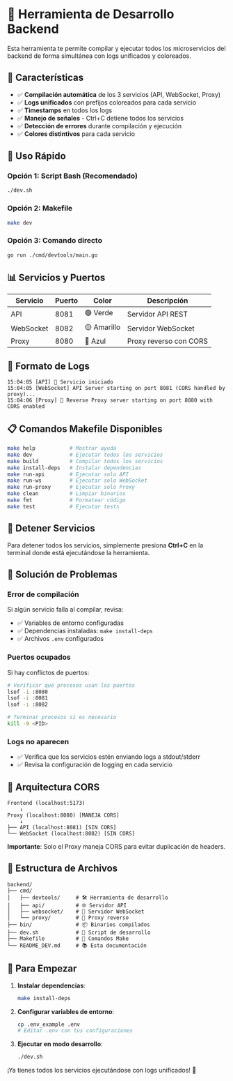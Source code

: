 # 🚀 Herramienta de Desarrollo Backend

Esta herramienta te permite compilar y ejecutar todos los microservicios del backend de forma simultánea con logs unificados y coloreados.

## 🎯 Características

- ✅ **Compilación automática** de los 3 servicios (API, WebSocket, Proxy)
- ✅ **Logs unificados** con prefijos coloreados para cada servicio
- ✅ **Timestamps** en todos los logs
- ✅ **Manejo de señales** - Ctrl+C detiene todos los servicios
- ✅ **Detección de errores** durante compilación y ejecución
- ✅ **Colores distintivos** para cada servicio

## 🚀 Uso Rápido

### Opción 1: Script Bash (Recomendado)
```bash
./dev.sh
```

### Opción 2: Makefile
```bash
make dev
```

### Opción 3: Comando directo
```bash
go run ./cmd/devtools/main.go
```

## 📊 Servicios y Puertos

| Servicio  | Puerto | Color   | Descripción                    |
|-----------|--------|---------|--------------------------------|
| API       | 8081   | 🟢 Verde | Servidor API REST              |
| WebSocket | 8082   | 🟡 Amarillo | Servidor WebSocket             |
| Proxy     | 8080   | 🔵 Azul  | Proxy reverso con CORS         |

## 🎨 Formato de Logs

```
15:04:05 [API] 🚀 Servicio iniciado
15:04:05 [WebSocket] API Server starting on port 8081 (CORS handled by proxy)...
15:04:06 [Proxy] 🚀 Reverse Proxy server starting on port 8080 with CORS enabled
```

## 📋 Comandos Makefile Disponibles

```bash
make help           # Mostrar ayuda
make dev            # Ejecutar todos los servicios
make build          # Compilar todos los servicios
make install-deps   # Instalar dependencias
make run-api        # Ejecutar solo API
make run-ws         # Ejecutar solo WebSocket  
make run-proxy      # Ejecutar solo Proxy
make clean          # Limpiar binarios
make fmt            # Formatear código
make test           # Ejecutar tests
```

## 🛑 Detener Servicios

Para detener todos los servicios, simplemente presiona **Ctrl+C** en la terminal donde está ejecutándose la herramienta.

## 🔧 Solución de Problemas

### Error de compilación
Si algún servicio falla al compilar, revisa:
- ✅ Variables de entorno configuradas
- ✅ Dependencias instaladas: `make install-deps`
- ✅ Archivos `.env` configurados

### Puertos ocupados
Si hay conflictos de puertos:
```bash
# Verificar qué procesos usan los puertos
lsof -i :8080
lsof -i :8081  
lsof -i :8082

# Terminar procesos si es necesario
kill -9 <PID>
```

### Logs no aparecen
- ✅ Verifica que los servicios estén enviando logs a stdout/stderr
- ✅ Revisa la configuración de logging en cada servicio

## 🎯 Arquitectura CORS

```
Frontend (localhost:5173) 
    ↓ 
Proxy (localhost:8080) [MANEJA CORS] 
    ↓ 
├── API (localhost:8081) [SIN CORS]
└── WebSocket (localhost:8082) [SIN CORS]
```

**Importante**: Solo el Proxy maneja CORS para evitar duplicación de headers.

## 📝 Estructura de Archivos

```
backend/
├── cmd/
│   ├── devtools/     # 🛠️ Herramienta de desarrollo
│   ├── api/          # 🌐 Servidor API
│   ├── websocket/    # 🔌 Servidor WebSocket
│   └── proxy/        # 🔄 Proxy reverso
├── bin/              # 📦 Binarios compilados
├── dev.sh            # 🚀 Script de desarrollo
├── Makefile          # 🔧 Comandos Make
└── README_DEV.md     # 📚 Esta documentación
```

## 🚀 Para Empezar

1. **Instalar dependencias**:
   ```bash
   make install-deps
   ```

2. **Configurar variables de entorno**:
   ```bash
   cp .env_example .env
   # Editar .env con tus configuraciones
   ```

3. **Ejecutar en modo desarrollo**:
   ```bash
   ./dev.sh
   ```

¡Ya tienes todos los servicios ejecutándose con logs unificados! 🎉 